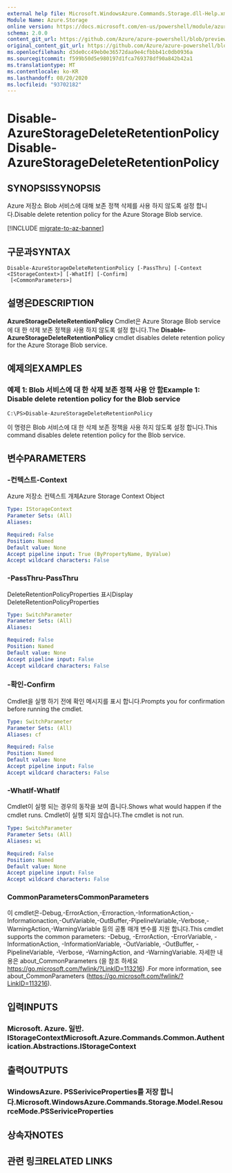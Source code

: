 ```yaml
---
external help file: Microsoft.WindowsAzure.Commands.Storage.dll-Help.xml
Module Name: Azure.Storage
online version: https://docs.microsoft.com/en-us/powershell/module/azure.storage/disable-azurestoragedeleteretentionpolicy
schema: 2.0.0
content_git_url: https://github.com/Azure/azure-powershell/blob/preview/src/Storage/Commands.Storage/help/Disable-AzureStorageDeleteRetentionPolicy.md
original_content_git_url: https://github.com/Azure/azure-powershell/blob/preview/src/Storage/Commands.Storage/help/Disable-AzureStorageDeleteRetentionPolicy.md
ms.openlocfilehash: d3de0cc49eb0e36572daa9e4cfbbb41c0db0936a
ms.sourcegitcommit: f599b50d5e980197d1fca769378df90a842b42a1
ms.translationtype: MT
ms.contentlocale: ko-KR
ms.lasthandoff: 08/20/2020
ms.locfileid: "93702182"
---
```

# <span data-ttu-id="dc454-101">Disable-AzureStorageDeleteRetentionPolicy</span><span class="sxs-lookup"><span data-stu-id="dc454-101">Disable-AzureStorageDeleteRetentionPolicy</span></span>

## <span data-ttu-id="dc454-102">SYNOPSIS</span><span class="sxs-lookup"><span data-stu-id="dc454-102">SYNOPSIS</span></span>
<span data-ttu-id="dc454-103">Azure 저장소 Blob 서비스에 대해 보존 정책 삭제를 사용 하지 않도록 설정 합니다.</span><span class="sxs-lookup"><span data-stu-id="dc454-103">Disable delete retention policy  for the Azure Storage Blob service.</span></span>

[!INCLUDE [migrate-to-az-banner](../../includes/migrate-to-az-banner.md)]

## <span data-ttu-id="dc454-104">구문과</span><span class="sxs-lookup"><span data-stu-id="dc454-104">SYNTAX</span></span>

```
Disable-AzureStorageDeleteRetentionPolicy [-PassThru] [-Context <IStorageContext>] [-WhatIf] [-Confirm]
 [<CommonParameters>]
```

## <span data-ttu-id="dc454-105">설명은</span><span class="sxs-lookup"><span data-stu-id="dc454-105">DESCRIPTION</span></span>
<span data-ttu-id="dc454-106">**AzureStorageDeleteRetentionPolicy** Cmdlet은 Azure Storage Blob service에 대 한 삭제 보존 정책을 사용 하지 않도록 설정 합니다.</span><span class="sxs-lookup"><span data-stu-id="dc454-106">The **Disable-AzureStorageDeleteRetentionPolicy** cmdlet disables delete retention policy for the Azure Storage Blob service.</span></span>

## <span data-ttu-id="dc454-107">예제의</span><span class="sxs-lookup"><span data-stu-id="dc454-107">EXAMPLES</span></span>

### <span data-ttu-id="dc454-108">예제 1: Blob 서비스에 대 한 삭제 보존 정책 사용 안 함</span><span class="sxs-lookup"><span data-stu-id="dc454-108">Example 1: Disable delete retention policy for the Blob service</span></span>
```
C:\PS>Disable-AzureStorageDeleteRetentionPolicy
```

<span data-ttu-id="dc454-109">이 명령은 Blob 서비스에 대 한 삭제 보존 정책을 사용 하지 않도록 설정 합니다.</span><span class="sxs-lookup"><span data-stu-id="dc454-109">This command disables delete retention policy for the Blob service.</span></span>

## <span data-ttu-id="dc454-110">변수</span><span class="sxs-lookup"><span data-stu-id="dc454-110">PARAMETERS</span></span>

### <span data-ttu-id="dc454-111">-컨텍스트</span><span class="sxs-lookup"><span data-stu-id="dc454-111">-Context</span></span>
<span data-ttu-id="dc454-112">Azure 저장소 컨텍스트 개체</span><span class="sxs-lookup"><span data-stu-id="dc454-112">Azure Storage Context Object</span></span>

```yaml
Type: IStorageContext
Parameter Sets: (All)
Aliases: 

Required: False
Position: Named
Default value: None
Accept pipeline input: True (ByPropertyName, ByValue)
Accept wildcard characters: False
```

### <span data-ttu-id="dc454-113">-PassThru</span><span class="sxs-lookup"><span data-stu-id="dc454-113">-PassThru</span></span>
<span data-ttu-id="dc454-114">DeleteRetentionPolicyProperties 표시</span><span class="sxs-lookup"><span data-stu-id="dc454-114">Display DeleteRetentionPolicyProperties</span></span>

```yaml
Type: SwitchParameter
Parameter Sets: (All)
Aliases: 

Required: False
Position: Named
Default value: None
Accept pipeline input: False
Accept wildcard characters: False
```

### <span data-ttu-id="dc454-115">-확인</span><span class="sxs-lookup"><span data-stu-id="dc454-115">-Confirm</span></span>
<span data-ttu-id="dc454-116">Cmdlet을 실행 하기 전에 확인 메시지를 표시 합니다.</span><span class="sxs-lookup"><span data-stu-id="dc454-116">Prompts you for confirmation before running the cmdlet.</span></span>

```yaml
Type: SwitchParameter
Parameter Sets: (All)
Aliases: cf

Required: False
Position: Named
Default value: None
Accept pipeline input: False
Accept wildcard characters: False
```

### <span data-ttu-id="dc454-117">-WhatIf</span><span class="sxs-lookup"><span data-stu-id="dc454-117">-WhatIf</span></span>
<span data-ttu-id="dc454-118">Cmdlet이 실행 되는 경우의 동작을 보여 줍니다.</span><span class="sxs-lookup"><span data-stu-id="dc454-118">Shows what would happen if the cmdlet runs.</span></span>
<span data-ttu-id="dc454-119">Cmdlet이 실행 되지 않습니다.</span><span class="sxs-lookup"><span data-stu-id="dc454-119">The cmdlet is not run.</span></span>

```yaml
Type: SwitchParameter
Parameter Sets: (All)
Aliases: wi

Required: False
Position: Named
Default value: None
Accept pipeline input: False
Accept wildcard characters: False
```

### <span data-ttu-id="dc454-120">CommonParameters</span><span class="sxs-lookup"><span data-stu-id="dc454-120">CommonParameters</span></span>
<span data-ttu-id="dc454-121">이 cmdlet은-Debug,-ErrorAction,-Erroraction,-InformationAction,-Informationaction,-OutVariable,-OutBuffer,-PipelineVariable,-Verbose,-WarningAction,-WarningVariable 등의 공통 매개 변수를 지원 합니다.</span><span class="sxs-lookup"><span data-stu-id="dc454-121">This cmdlet supports the common parameters: -Debug, -ErrorAction, -ErrorVariable, -InformationAction, -InformationVariable, -OutVariable, -OutBuffer, -PipelineVariable, -Verbose, -WarningAction, and -WarningVariable.</span></span> <span data-ttu-id="dc454-122">자세한 내용은 about_CommonParameters (을 참조 하세요 https://go.microsoft.com/fwlink/?LinkID=113216) .</span><span class="sxs-lookup"><span data-stu-id="dc454-122">For more information, see about_CommonParameters (https://go.microsoft.com/fwlink/?LinkID=113216).</span></span>

## <span data-ttu-id="dc454-123">입력</span><span class="sxs-lookup"><span data-stu-id="dc454-123">INPUTS</span></span>

### <span data-ttu-id="dc454-124">Microsoft. Azure. 일반. IStorageContext</span><span class="sxs-lookup"><span data-stu-id="dc454-124">Microsoft.Azure.Commands.Common.Authentication.Abstractions.IStorageContext</span></span>

## <span data-ttu-id="dc454-125">출력</span><span class="sxs-lookup"><span data-stu-id="dc454-125">OUTPUTS</span></span>

### <span data-ttu-id="dc454-126">WindowsAzure. PSSeriviceProperties를 저장 합니다.</span><span class="sxs-lookup"><span data-stu-id="dc454-126">Microsoft.WindowsAzure.Commands.Storage.Model.ResourceMode.PSSeriviceProperties</span></span>

## <span data-ttu-id="dc454-127">상속자</span><span class="sxs-lookup"><span data-stu-id="dc454-127">NOTES</span></span>

## <span data-ttu-id="dc454-128">관련 링크</span><span class="sxs-lookup"><span data-stu-id="dc454-128">RELATED LINKS</span></span>

